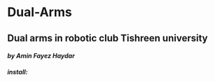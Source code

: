 # Dual-Arms
## Dual arms in robotic club Tishreen university
#### _by Amin Fayez Haydar_

#### *install:*
